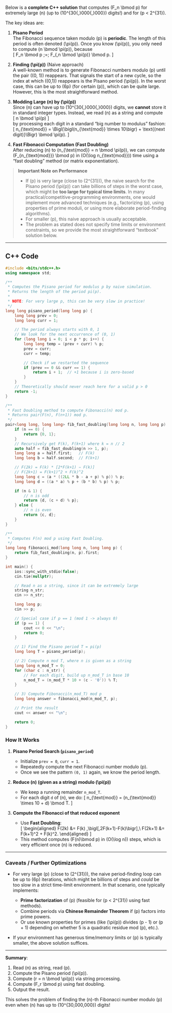 Below is a **complete C++ solution** that computes \(F_n \bmod p\) for extremely large \(n\) (up to \(10^{30{,}000{,}000}\) digits!) and for \(p < 2^{31}\). 

The key ideas are:

1. **Pisano Period**  
   The Fibonacci sequence taken modulo \(p\) is **periodic**. The length of this period is often denoted \(\pi(p)\). Once you know \(\pi(p)\), you only need to compute \(n \bmod \pi(p)\), because  
   \[
   F_n \bmod p \;=\; F_{\,n \bmod \pi(p)} \bmod p.
   \]

2. **Finding \(\pi(p)\)** (Naive approach)  
   A well-known method is to generate Fibonacci numbers modulo \(p\) until the pair \((0, 1)\) reappears. That signals the start of a new cycle, so the index at which \((0,1)\) reappears is the Pisano period \(\pi(p)\). In the worst case, this can be up to \(6p\) (for certain \(p\)), which can be quite large. However, this is the most straightforward method.

3. **Modding Large \(n\) by \(\pi(p)\)**  
   Since \(n\) can have up to \(10^{30{,}000{,}000}\) digits, we **cannot** store it in standard integer types. Instead, we read \(n\) as a string and compute  
   \[
   n \bmod \pi(p)
   \]  
   by processing each digit in a standard “big number to modulus” fashion:
   \[
   n_{\text{mod}} = \Bigl(\bigl(n_{\text{mod}} \times 10\bigr) + \text{(next digit)}\Bigr) \bmod \pi(p).
   \]

4. **Fast Fibonacci Computation (Fast Doubling)**  
   After reducing \(n\) to \(n_{\text{mod}} = n \bmod \pi(p)\), we can compute \(F_{n_{\text{mod}}} \bmod p\) in \(O(\log n_{\text{mod}})\) time using a “fast doubling” method (or matrix exponentiation).  

> **Important Note on Performance**  
> - If \(p\) is very large (close to \(2^{31}\)), the naive search for the Pisano period \(\pi(p)\) can take billions of steps in the worst case, which might be **too large for typical time limits**. In many practical/competitive-programming environments, one would implement more advanced techniques (e.g., factorizing \(p\), using properties of prime moduli, or using more elaborate period-finding algorithms).  
> - For smaller \(p\), this naive approach is usually acceptable.  
> - The problem as stated does not specify time limits or environment constraints, so we provide the most straightforward “textbook” solution below.

---

## C++ Code

```cpp
#include <bits/stdc++.h>
using namespace std;

/**
 * Computes the Pisano period for modulus p by naive simulation.
 * Returns the length of the period pi(p).
 *
 * NOTE: For very large p, this can be very slow in practice!
 */
long long pisano_period(long long p) {
    long long prev = 0;
    long long curr = 1;

    // The period always starts with 0, 1
    // We look for the next occurrence of (0, 1)
    for (long long i = 0; i < p * p; i++) {
        long long temp = (prev + curr) % p;
        prev = curr;
        curr = temp;

        // Check if we restarted the sequence
        if (prev == 0 && curr == 1) {
            return i + 1;  // +1 because i is zero-based
        }
    }
    // Theoretically should never reach here for a valid p > 0
    return -1;
}

/**
 * Fast Doubling method to compute Fibonacci(n) mod p.
 * Returns pair(F(n), F(n+1)) mod p.
 */
pair<long long, long long> fib_fast_doubling(long long n, long long p) {
    if (n == 0) {
        return {0, 1};
    }
    // Recursively get F(k), F(k+1) where k = n // 2
    auto half = fib_fast_doubling(n >> 1, p);
    long long a = half.first;   // F(k)
    long long b = half.second;  // F(k+1)

    // F(2k) = F(k) * [2*F(k+1) − F(k)]
    // F(2k+1) = F(k+1)^2 + F(k)^2
    long long c = (a * ((2LL * b - a + p) % p)) % p; 
    long long d = ((a * a) % p + (b * b) % p) % p;

    if (n & 1) {
        // n is odd
        return {d, (c + d) % p};
    } else {
        // n is even
        return {c, d};
    }
}

/** 
 * Computes F(n) mod p using Fast Doubling.
 */
long long fibonacci_mod(long long n, long long p) {
    return fib_fast_doubling(n, p).first;
}

int main() {
    ios::sync_with_stdio(false);
    cin.tie(nullptr);

    // Read n as a string, since it can be extremely large
    string n_str;
    cin >> n_str;

    long long p;
    cin >> p;

    // Special case if p == 1 (mod 1 -> always 0)
    if (p == 1) {
        cout << 0 << "\n";
        return 0;
    }

    // 1) Find the Pisano period T = pi(p)
    long long T = pisano_period(p);

    // 2) Compute n mod T, where n is given as a string
    long long n_mod_T = 0;
    for (char c : n_str) {
        // For each digit, build up n_mod_T in base 10
        n_mod_T = (n_mod_T * 10 + (c - '0')) % T;
    }

    // 3) Compute Fibonacci(n_mod_T) mod p
    long long answer = fibonacci_mod(n_mod_T, p);

    // Print the result
    cout << answer << "\n";

    return 0;
}
```

### How It Works

1. **Pisano Period Search (`pisano_period`)**  
   - Initialize `prev = 0`, `curr = 1`.  
   - Repeatedly compute the next Fibonacci number modulo \(p\).  
   - Once we see the pattern `(0, 1)` again, we know the period length.

2. **Reduce \(n\) (given as a string) modulo \(\pi(p)\)**  
   - We keep a running remainder `n_mod_T`.  
   - For each digit `d` of \(n\), we do:
     \[
       n_{\text{mod}} = (n_{\text{mod}} \times 10 + d) \bmod T.
     \]

3. **Compute the Fibonacci of that reduced exponent**  
   - Use **Fast Doubling**:  
     \[
       \begin{aligned}
         F(2k)   &= F(k) \,\bigl[\,2F(k+1)-F(k)\bigr],\\
         F(2k+1) &= F(k+1)^2 + F(k)^2.
       \end{aligned}
     \]  
   - This method computes \(F(n)\bmod p\) in \(O(\log n)\) steps, which is very efficient once \(n\) is reduced.

---

### Caveats / Further Optimizations

- For very large \(p\) (close to \(2^{31}\)), the naive period-finding loop can be up to \(6p\) iterations, which might be billions of steps and *could* be too slow in a strict time-limit environment. In that scenario, one typically implements:
  - **Prime factorization** of \(p\) (feasible for \(p < 2^{31}\) using fast methods).
  - Combine periods via **Chinese Remainder Theorem** if \(p\) factors into prime powers.
  - Or use known properties for primes (like \(\pi(p)\) divides \(p - 1\) or \(p + 1\) depending on whether 5 is a quadratic residue mod \(p\), etc.).

- If your environment has generous time/memory limits or \(p\) is typically smaller, the above solution suffices.

---

**Summary**:  

1. Read \(n\) as string, read \(p\).  
2. Compute the Pisano period \(\pi(p)\).  
3. Compute \(r = n \bmod \pi(p)\) via string processing.  
4. Compute \(F_r \bmod p\) using fast doubling.  
5. Output the result.  

This solves the problem of finding the \(n\)-th Fibonacci number modulo \(p\) even when \(n\) has up to \(10^{30,000,000}\) digits!